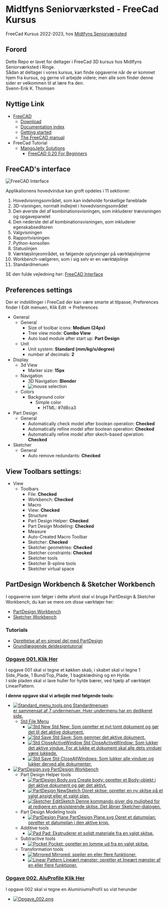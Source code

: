 # Midtfyns Seniorværksted - FreeCad Kursus

FreeCad Kursus 2022-2023, hos [Midtfyns Seniorværksted](https://goo.gl/maps/WXFCVKzskd565Whi8)

## Forord  

Dette Repo er lavet for deltager i FreeCad 3D kursus hos Midtfyns Seniorværksted i Ringe.  
Sådan at deltager i vores kursus, kan finde opgaverne når de er kommet hjem fra kursus, og gerne vil arbejde videre; men alle som finder denne sider er velkommen til at lære fra den.  
Svenn-Erik K. Thomsen

## Nyttige Link

* [FreeCAD](https://www.freecadweb.org/)
  * [Download](https://www.freecadweb.org/downloads.php)
  * [Documentation index](https://wiki.freecad.org/)
  * [Getting started](https://wiki.freecad.org/Getting_started)
  * [The FreeCAD manual](https://wiki.freecad.org/Manual)
* FreeCad Tutorial
  * [MangoJelly Solutions](https://www.youtube.com/c/MangoJellySolutions/playlists)
    * [FreeCAD 0.20 For Beginners](https://www.youtube.com/playlist?list=PLWuyJLVUNtc0UszswD0oD5q4VeWTrK7JC)

## FreeCAD's interface

![FreeCAD Interface](./Images/FreeCAD_interface_base_divisions.svg)

Applikationens hovedvindue kan groft opdeles i 11 sektioner:

1. Hovedvisningsområdet, som kan indeholde forskellige faneblade
2. 3D-visningen, normalt indlejret i hovedvisningsområdet
3. Den øverste del af kombinationsvisningen, som inkluderer trævisningen og opgavepanelet
4. Den nederste del af kombinationsvisningen, som inkluderer egenskabseditoren
5. Valgvisningen
6. Rapportvisningen
7. Python-konsollen
8. Statuslinjen
9. Værktøjslinjeområdet, se følgende oplysninger på værktøjslinjerne
10. Workbench-vælgeren, som i sig selv er en værktøjslinje
11. Standardmenuen

SE den fulde vejledning her: [FreeCAD Interface](https://wiki.freecad.org/Interface)

## Preferences settings  

Der er indstillinger i FreeCad der kan være smarte at tilpasse, Preferences finder I Edit menuen, Klik Edit -> Preferences  

* General
  * General
    * Size of toolbar icons: **Medium (24px)**
    * Tree view mode: **Combo View**
    * Auto load module after start up: **Part Design**
  * Unit
    * Unit system: **Standard (mm/kg/s/degree)**
    * number af decimals: **2**
* Display
  * 3d View
    * Marker size: **15px**
  * Navigation
    * 3D Navigation: **Blender**
    * ![mouse selection](./Images/MouseBlender.png)
  * Colors
    * Background color
      * Simple color
        * HTML: #7d8ca3
* Part Design
  * General
    * Automatically check model after boolean operation: **Checked**
    * Automatically refine model after boolean operation: **Checked**
    * Automatically refine model after skech-based operation: **Checked**
* Sketcher
  * General
    * Auto remove redundants: **Checked**

## View Toolbars settings:

* View
  * Toolbars
    * File: **Checked**
    * Workbench: **Checked**
    * Macro
    * View: **Checked**
    * Structure
    * Part Design Helper: **Checked**
    * Part Design Modeling: **Checked**
    * Measure
    * Auto-Created Macro Toolbar
    * Sketcher: **Checked**
    * Sketcher geometries: **Checked**
    * Sketcher constraints: **Checked**
    * Sketcher tools
    * Sketcher B-spline tools
    * Sketcher virtual space

## PartDesign Workbench & Sketcher Workbench

I opgaverne som følger i dette afsnit skal vi bruge PartDesign & Sketcher Workbench, du kan se mere om disse værktøjer her:

* [PartDesign Workbench](https://wiki.freecad.org/PartDesign_Workbench)
* [Sketcher Workbench](https://wiki.freecad.org/Sketcher_Workbench)

### Tutorials

* [Oprettelse af en simpel del med PartDesign](https://wiki.freecad.org/Creating_a_simple_part_with_PartDesign)
* [Grundlæggende deldesigntutorial](https://wiki.freecad.org/Basic_Part_Design_Tutorial)

### [Opgave 001, Klik Her](./Opgaver/001_PartDesign/001_PartDesign.md)

I opgave 001 skal vi tegne et køkken skab, i skabet skal vi tegne 1 Side_Plade, 1 Bund/Top_Plade, 1 bagbklædning og en Hylde.  
I side pladen skal vi lave huller for hylde bærer, ved hjælp af værktøjet LinearPattern.

**I denne opgave skal vi arbejde med følgende tools:**

* [![Standard_menu_tools.png](./Images/Standard_menu_tools.png)  Standardmenuen <br> er sammensat af 7 undermenuer. Hver undermenu har en dedikeret side.](https://wiki.freecadweb.org/Std_Base)
  * [Std File Menu](https://wiki.freecadweb.org/Std_File_Menu)
    * [![Std New](./Images/Std_New.svg) Std New: Som opretter et nyt tomt dokument og gør det til det aktive dokument.](https://wiki.freecadweb.org/Std_New)
    * [![Std Save](./Images/Std_Save.svg) Std Save: Som gemmer det aktive dokument.](https://wiki.freecadweb.org/Std_Save)
    * [![Std CloseActiveWindow](./Images/Std_CloseActiveWindow.svg) Std CloseActiveWindow: Som lukker det aktive vindue. For at lukke et dokument skal alle dets vinduer være lukkede.](https://wiki.freecadweb.org/Std_CloseActiveWindow)
    * [![Std Save](./Images/Std_CloseAllWindows.svg) Std CloseAllWindows: Som lukker alle vinduer og lukker derved alle dokumenter.](https://wiki.freecadweb.org/Std_CloseAllWindows)
* [![PartDesign.svg](./Images/Workbench_PartDesign.svg) PartDesign Workbench](https://wiki.freecadweb.org/PartDesign_Workbench)
  * Part Design Helper tools
    * [![PartDesign Body.svg](./Images/PartDesign_Body.svg) Create body: opretter et Body-objekt i det aktive dokument og gør det aktivt.](https://wiki.freecadweb.org/PartDesign_Body)
    * [![PartDesign NewSketch](./Images/Sketcher_NewSketch.svg) Opret skitse: opretter en ny skitse på et valgt ansigt eller et valgt plan.](https://wiki.freecadweb.org/PartDesign_NewSketch)
    * [![Sketcher EditSketch](./Images/Sketcher_EditSketch.svg) Denne kommando giver dig mulighed for at redigere en eksisterende skitse. Det åbner Sketcher-dialogen.](https://wiki.freecadweb.org/Sketcher_EditSketch)
  * Part Design Modeling tools
    * [![PartDesign Plane](./Images/PartDesign_Plane.svg) PartDesign Plane.svg Opret et datumplan: opretter et datumplan i den aktive krop.](https://wiki.freecadweb.org/PartDesign_Plane)
  * Additive tools
    * [![Pad](./Images/PartDesign_Pad.svg) Pad: Ekstruderer et solidt materiale fra en valgt skitse.](https://wiki.freecadweb.org/PartDesign_Pad)
  * Subtractive tools
    * [![Pocket](./Images/PartDesign_Pocket.svg) Pocket: opretter en lomme ud fra en valgt skitse.](https://wiki.freecadweb.org/PartDesign_Pocket)
  * Transformation tools
    * [![Mirrored](./Images/PartDesign_Mirrored.svg) Mirrored: spejler en eller flere funktioner.](https://wiki.freecadweb.org/PartDesign_Mirrored)
    * [![Linear Pattern](./Images/PartDesign_LinearPattern.svg) Lineært mønster: opretter et lineært mønster af en eller flere funktioner.](https://wiki.freecadweb.org/PartDesign_LinearPattern)

### [Opgave 002, AluProfile Klik Her](./Opgaver/002_PartDesign-AluProfile/002_PartDesign-AluProfile.md)

I opgave 002 skal vi tegne en AluminiumsProfil so vist herunder

* [![Opgave_002.png](./Images/Opgave_002.png)](./Opgaver/002_PartDesign-AluProfile/002_PartDesign-AluProfile.md)
